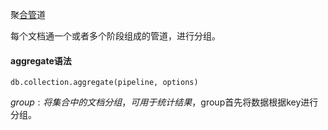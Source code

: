 聚[合管](https://blog.csdn.net/congcong68/article/details/51619882)道

每个文档通一个或者多个阶段组成的管道，进行分组。

#### aggregate语法

```
db.collection.aggregate(pipeline, options)
```

$group : 将集合中的文档分组，可用于统计结果，$group首先将数据根据key进行分组。

